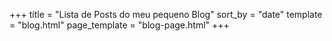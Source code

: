 +++
title = "Lista de Posts do meu pequeno Blog"
sort_by = "date"
template = "blog.html"
page_template = "blog-page.html"
+++